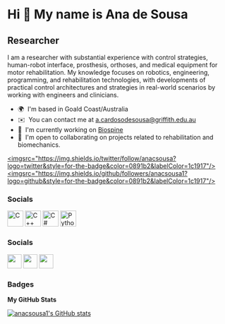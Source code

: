 Hi 👋 My name is Ana de Sousa
=============================

Researcher
----------

I am a researcher with substantial experience with control strategies, human-robot interface, prosthesis, orthoses, and medical equipment for motor rehabilitation. My knowledge focuses on robotics, engineering, programming, and rehabilitation technologies, with developments of practical control architectures and strategies in real-world scenarios by working with engineers and clinicians.

*   🌍  I'm based in Goald Coast/Australia
*   ✉️  You can contact me at [a.cardosodesousa@griffith.edu.au](mailto:a.cardosodesousa@griffith.edu.au)
*   🚀  I'm currently working on [Biospine](http://www.linkedin.com/company/project-biospine/mycompany/)
*   🤝  I'm open to collaborating on projects related to rehabilitation and biomechanics.

<a href="https://www.twitter.com/anacsousa" target="_blank" rel="noreferrer"><imgsrc="https://img.shields.io/twitter/follow/anacsousa?logo=twitter&style=for-the-badge&color=0891b2&labelColor=1c1917"/></a><a href="https://www.github.com/anacsousa1" target="_blank" rel="noreferrer"><imgsrc="https://img.shields.io/github/followers/anacsousa1?logo=github&style=for-the-badge&color=0891b2&labelColor=1c1917"/></a>
                  
                    
### Socials
<p align="left">
                                <a href="https://docs.microsoft.com/en-us/cpp/?view=msvc-170" target="_blank" rel="noreferrer"><img src="https://raw.githubusercontent.com/danielcranney/readme-generator/main/public/icons/skills/c-colored.svg" width="36" height="36" alt="C" /></a>
                                <a href="https://docs.microsoft.com/en-us/cpp/?view=msvc-170" target="_blank" rel="noreferrer"><img src="https://raw.githubusercontent.com/danielcranney/readme-generator/main/public/icons/skills/cplusplus-colored.svg" width="36" height="36" alt="C++" /></a>
                                <a href="https://docs.microsoft.com/en-us/dotnet/csharp/" target="_blank" rel="noreferrer"><img src="https://raw.githubusercontent.com/danielcranney/readme-generator/main/public/icons/skills/csharp-colored.svg" width="36" height="36" alt="C#" /></a>
                                <a href="https://www.python.org/" target="_blank" rel="noreferrer"><img src="https://raw.githubusercontent.com/danielcranney/readme-generator/main/public/icons/skills/python-colored.svg" width="36" height="36" alt="Python" /></a>
                    </p>

### Socials
                  
<p align="left"> <a href="https://www.github.com/anacsousa1" target="_blank" rel="noreferrer"><img src="https://raw.githubusercontent.com/danielcranney/readme-generator/main/public/icons/socials/github.svg" width="32" height="32" /></a> <a href="https://www.linkedin.com/in/ana-sousa-67523984/" target="_blank" rel="noreferrer"><img src="https://raw.githubusercontent.com/danielcranney/readme-generator/main/public/icons/socials/linkedin.svg" width="32" height="32" /></a> <a href="https://www.twitter.com/anacsousa" target="_blank" rel="noreferrer"><img src="https://raw.githubusercontent.com/danielcranney/readme-generator/main/public/icons/socials/twitter.svg" width="32" height="32" /></a></p>

### Badges

<b>My GitHub Stats</b>

<a href="http://www.github.com/anacsousa1"><img src="https://github-readme-stats.vercel.app/api?username=anacsousa1&show_icons=true&hide=prs,&count_private=true&title_color=0891b2&text_color=ffffff&icon_color=0891b2&bg_color=1c1917&hide_border=true&show_icons=true" alt="anacsousa1's GitHub stats" /></a>
